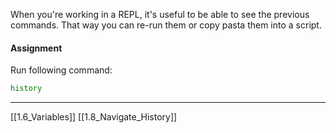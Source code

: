 When you're working in a REPL, it's useful to be able to see the previous commands.
That way you can re-run them or copy pasta them into a script.

#### Assignment
Run following command:
``` bash
history
```

---
[[1.6_Variables]]
[[1.8_Navigate_History]]